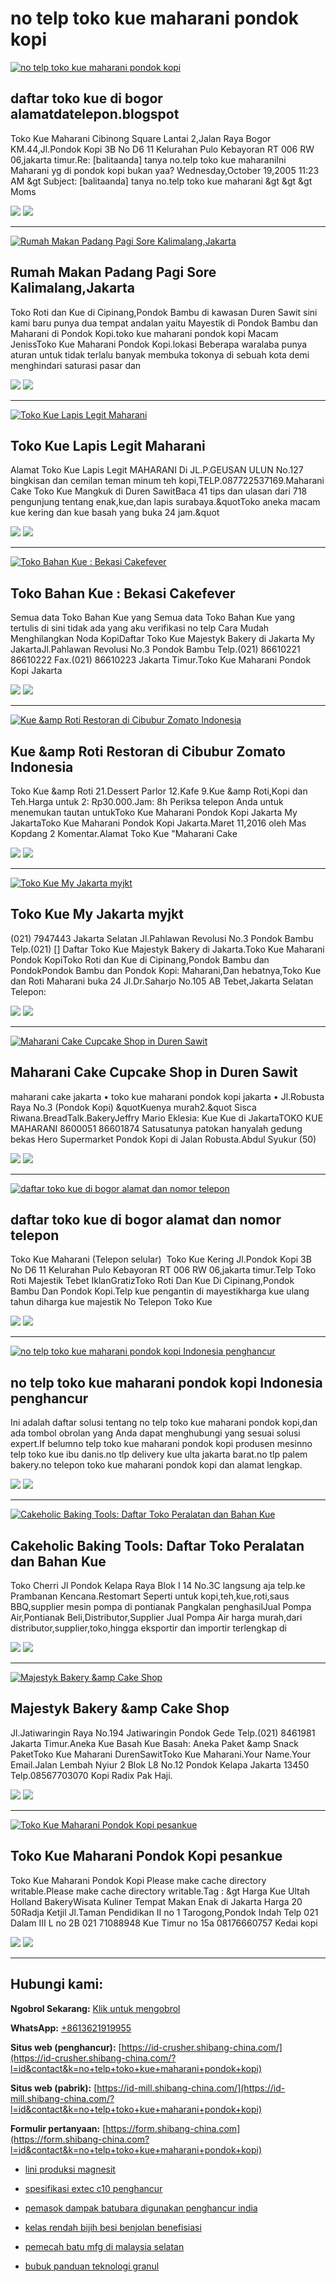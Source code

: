 # no telp toko kue maharani pondok kopi

<a href="https://swt.shibang-china.com/?l=id&img&k=no+telp+toko+kue+maharani+pondok+kopi" target="_blank">![no telp toko kue maharani pondok kopi](http://static.shibang-china.com/all-800x300/1306.jpg)</a>

## daftar toko kue di bogor alamatdatelepon.blogspot
Toko Kue Maharani Cibinong Square Lantai 2,Jalan Raya Bogor KM.44,Jl.Pondok Kopi 3B No D6 11 Kelurahan Pulo Kebayoran RT 006 RW 06,jakarta timur.Re: [balitaanda] tanya no.telp toko kue maharaniIni Maharani yg di pondok kopi bukan yaa? Wednesday,October 19,2005 11:23 AM &gt Subject: [balitaanda] tanya no.telp toko kue maharani &gt &gt &gt Moms


<a href="https://whatsapp.shibangsoft.com/WhatsApp.php" target="_blank" title="WhatsApp">![](http://static.shibang-china.com/icon/whatsapp.png)</a> <a href="https://swt.shibang-china.com/?l=id&icon&k=no+telp+toko+kue+maharani+pondok+kopi" target="_blank">![](http://static.shibang-china.com/icon/chat-id.png)</a>

---

<a href="https://swt.shibang-china.com/?l=id&img&k=no+telp+toko+kue+maharani+pondok+kopi" target="_blank">![Rumah Makan Padang Pagi Sore Kalimalang,Jakarta](http://static.shibang-china.com/all-800x300/1104.jpg)</a>

## Rumah Makan Padang Pagi Sore Kalimalang,Jakarta
Toko Roti dan Kue di Cipinang,Pondok Bambu di kawasan Duren Sawit sini kami baru punya dua tempat andalan yaitu Mayestik di Pondok Bambu dan Maharani di Pondok Kopi.toko kue maharani pondok kopi Macam JenissToko Kue Maharani Pondok Kopi.lokasi Beberapa waralaba punya aturan untuk tidak terlalu banyak membuka tokonya di sebuah kota demi menghindari saturasi pasar dan


<a href="https://whatsapp.shibangsoft.com/WhatsApp.php" target="_blank" title="WhatsApp">![](http://static.shibang-china.com/icon/whatsapp.png)</a> <a href="https://swt.shibang-china.com/?l=id&icon&k=no+telp+toko+kue+maharani+pondok+kopi" target="_blank">![](http://static.shibang-china.com/icon/chat-id.png)</a>

---

<a href="https://swt.shibang-china.com/?l=id&img&k=no+telp+toko+kue+maharani+pondok+kopi" target="_blank">![Toko Kue Lapis Legit Maharani](http://static.shibang-china.com/all-800x300/743.jpg)</a>

## Toko Kue Lapis Legit Maharani
Alamat Toko Kue Lapis Legit MAHARANI Di JL.P.GEUSAN ULUN No.127 bingkisan dan cemilan teman minum teh kopi,TELP.087722537169.Maharani Cake Toko Kue Mangkuk di Duren SawitBaca 41 tips dan ulasan dari 718 pengunjung tentang enak,kue,dan lapis surabaya.&quotToko aneka macam kue kering dan kue basah yang buka 24 jam.&quot


<a href="https://whatsapp.shibangsoft.com/WhatsApp.php" target="_blank" title="WhatsApp">![](http://static.shibang-china.com/icon/whatsapp.png)</a> <a href="https://swt.shibang-china.com/?l=id&icon&k=no+telp+toko+kue+maharani+pondok+kopi" target="_blank">![](http://static.shibang-china.com/icon/chat-id.png)</a>

---

<a href="https://swt.shibang-china.com/?l=id&img&k=no+telp+toko+kue+maharani+pondok+kopi" target="_blank">![Toko Bahan Kue : Bekasi Cakefever](http://static.shibang-china.com/all-800x300/480.jpg)</a>

## Toko Bahan Kue : Bekasi Cakefever
Semua data Toko Bahan Kue yang Semua data Toko Bahan Kue yang tertulis di sini tidak ada yang aku verifikasi no telp Cara Mudah Menghilangkan Noda KopiDaftar Toko Kue Majestyk Bakery di Jakarta My JakartaJl.Pahlawan Revolusi No.3 Pondok Bambu Telp.(021) 86610221 86610222 Fax.(021) 86610223 Jakarta Timur.Toko Kue Maharani Pondok Kopi Jakarta


<a href="https://whatsapp.shibangsoft.com/WhatsApp.php" target="_blank" title="WhatsApp">![](http://static.shibang-china.com/icon/whatsapp.png)</a> <a href="https://swt.shibang-china.com/?l=id&icon&k=no+telp+toko+kue+maharani+pondok+kopi" target="_blank">![](http://static.shibang-china.com/icon/chat-id.png)</a>

---

<a href="https://swt.shibang-china.com/?l=id&img&k=no+telp+toko+kue+maharani+pondok+kopi" target="_blank">![Kue &amp Roti Restoran di Cibubur Zomato Indonesia](http://static.shibang-china.com/all-800x300/524.jpg)</a>

## Kue &amp Roti Restoran di Cibubur Zomato Indonesia
Toko Kue &amp Roti 21.Dessert Parlor 12.Kafe 9.Kue &amp Roti,Kopi dan Teh.Harga untuk 2: Rp30.000.Jam: 8h Periksa telepon Anda untuk menemukan tautan untukToko Kue Maharani Pondok Kopi Jakarta My JakartaToko Kue Maharani Pondok Kopi Jakarta.Maret 11,2016 oleh Mas Kopdang 2 Komentar.Alamat Toko Kue "Maharani Cake


<a href="https://whatsapp.shibangsoft.com/WhatsApp.php" target="_blank" title="WhatsApp">![](http://static.shibang-china.com/icon/whatsapp.png)</a> <a href="https://swt.shibang-china.com/?l=id&icon&k=no+telp+toko+kue+maharani+pondok+kopi" target="_blank">![](http://static.shibang-china.com/icon/chat-id.png)</a>

---

<a href="https://swt.shibang-china.com/?l=id&img&k=no+telp+toko+kue+maharani+pondok+kopi" target="_blank">![Toko Kue My Jakarta myjkt](http://static.shibang-china.com/all-800x300/1392.jpg)</a>

## Toko Kue My Jakarta myjkt
(021) 7947443 Jakarta Selatan Jl.Pahlawan Revolusi No.3 Pondok Bambu Telp.(021) [] Daftar Toko Kue Majestyk Bakery di Jakarta.Toko Kue Maharani Pondok KopiToko Roti dan Kue di Cipinang,Pondok Bambu dan PondokPondok Bambu dan Pondok Kopi: Maharani,Dan hebatnya,Toko Kue dan Roti Maharani buka 24 Jl.Dr.Saharjo No.105 AB Tebet,Jakarta Selatan Telepon:


<a href="https://whatsapp.shibangsoft.com/WhatsApp.php" target="_blank" title="WhatsApp">![](http://static.shibang-china.com/icon/whatsapp.png)</a> <a href="https://swt.shibang-china.com/?l=id&icon&k=no+telp+toko+kue+maharani+pondok+kopi" target="_blank">![](http://static.shibang-china.com/icon/chat-id.png)</a>

---

<a href="https://swt.shibang-china.com/?l=id&img&k=no+telp+toko+kue+maharani+pondok+kopi" target="_blank">![Maharani Cake Cupcake Shop in Duren Sawit](http://static.shibang-china.com/all-800x300/728.jpg)</a>

## Maharani Cake Cupcake Shop in Duren Sawit
maharani cake jakarta • toko kue maharani pondok kopi jakarta • Jl.Robusta Raya No.3 (Pondok Kopi) &quotKuenya murah2.&quot Sisca Riwana.BreadTalk.BakeryJeffry Mario Eklesia: Kue Kue di JakartaTOKO KUE MAHARANI 8600051 86601874 Satusatunya patokan hanyalah gedung bekas Hero Supermarket Pondok Kopi di Jalan Robusta.Abdul Syukur (50)


<a href="https://whatsapp.shibangsoft.com/WhatsApp.php" target="_blank" title="WhatsApp">![](http://static.shibang-china.com/icon/whatsapp.png)</a> <a href="https://swt.shibang-china.com/?l=id&icon&k=no+telp+toko+kue+maharani+pondok+kopi" target="_blank">![](http://static.shibang-china.com/icon/chat-id.png)</a>

---

<a href="https://swt.shibang-china.com/?l=id&img&k=no+telp+toko+kue+maharani+pondok+kopi" target="_blank">![daftar toko kue di bogor alamat dan nomor telepon](http://static.shibang-china.com/all-800x300/833.jpg)</a>

## daftar toko kue di bogor alamat dan nomor telepon
Toko Kue Maharani (Telepon selular) ‎ Toko Kue Kering Jl.Pondok Kopi 3B No D6 11 Kelurahan Pulo Kebayoran RT 006 RW 06,jakarta timur.Telp Toko Roti Majestik Tebet IklanGratizToko Roti Dan Kue Di Cipinang,Pondok Bambu Dan Pondok Kopi.Telp kue pengantin di mayestikharga kue ulang tahun diharga kue majestik No Telepon Toko Kue


<a href="https://whatsapp.shibangsoft.com/WhatsApp.php" target="_blank" title="WhatsApp">![](http://static.shibang-china.com/icon/whatsapp.png)</a> <a href="https://swt.shibang-china.com/?l=id&icon&k=no+telp+toko+kue+maharani+pondok+kopi" target="_blank">![](http://static.shibang-china.com/icon/chat-id.png)</a>

---

<a href="https://swt.shibang-china.com/?l=id&img&k=no+telp+toko+kue+maharani+pondok+kopi" target="_blank">![no telp toko kue maharani pondok kopi Indonesia penghancur](http://static.shibang-china.com/all-800x300/1238.jpg)</a>

## no telp toko kue maharani pondok kopi Indonesia penghancur
Ini adalah daftar solusi tentang no telp toko kue maharani pondok kopi,dan ada tombol obrolan yang Anda dapat menghubungi yang sesuai solusi expert.If belumno telp toko kue maharani pondok kopi produsen mesinno telp toko kue ibu danis.no tlp delivery kue ulta jakarta barat.no tlp palem bakery.no telepon toko kue maharani pondok kopi dan alamat lengkap.


<a href="https://whatsapp.shibangsoft.com/WhatsApp.php" target="_blank" title="WhatsApp">![](http://static.shibang-china.com/icon/whatsapp.png)</a> <a href="https://swt.shibang-china.com/?l=id&icon&k=no+telp+toko+kue+maharani+pondok+kopi" target="_blank">![](http://static.shibang-china.com/icon/chat-id.png)</a>

---

<a href="https://swt.shibang-china.com/?l=id&img&k=no+telp+toko+kue+maharani+pondok+kopi" target="_blank">![Cakeholic Baking Tools: Daftar Toko Peralatan dan Bahan Kue](http://static.shibang-china.com/all-800x300/1231.jpg)</a>

## Cakeholic Baking Tools: Daftar Toko Peralatan dan Bahan Kue
Toko Cherri Jl Pondok Kelapa Raya Blok I 14 No.3C langsung aja telp.ke Prambanan Kencana.Restomart Seperti untuk kopi,teh,kue,roti,saus BBQ,supplier mesin pompa di pontianak Pangkalan penghasilJual Pompa Air,Pontianak Beli,Distributor,Supplier Jual Pompa Air harga murah,dari distributor,supplier,toko,hingga eksportir dan importir terlengkap di


<a href="https://whatsapp.shibangsoft.com/WhatsApp.php" target="_blank" title="WhatsApp">![](http://static.shibang-china.com/icon/whatsapp.png)</a> <a href="https://swt.shibang-china.com/?l=id&icon&k=no+telp+toko+kue+maharani+pondok+kopi" target="_blank">![](http://static.shibang-china.com/icon/chat-id.png)</a>

---

<a href="https://swt.shibang-china.com/?l=id&img&k=no+telp+toko+kue+maharani+pondok+kopi" target="_blank">![Majestyk Bakery &amp Cake Shop](http://static.shibang-china.com/all-800x300/1243.jpg)</a>

## Majestyk Bakery &amp Cake Shop
Jl.Jatiwaringin Raya No.194 Jatiwaringin Pondok Gede Telp.(021) 8461981 Jakarta Timur.Aneka Kue Basah Kue Basah: Aneka Paket &amp Snack PaketToko Kue Maharani DurenSawitToko Kue Maharani.Your Name.Your Email.Jalan Lembah Nyiur 2 Blok L8 No.12 Pondok Kelapa Jakarta 13450 Telp.08567703070 Kopi Radix Pak Haji.


<a href="https://whatsapp.shibangsoft.com/WhatsApp.php" target="_blank" title="WhatsApp">![](http://static.shibang-china.com/icon/whatsapp.png)</a> <a href="https://swt.shibang-china.com/?l=id&icon&k=no+telp+toko+kue+maharani+pondok+kopi" target="_blank">![](http://static.shibang-china.com/icon/chat-id.png)</a>

---

<a href="https://swt.shibang-china.com/?l=id&img&k=no+telp+toko+kue+maharani+pondok+kopi" target="_blank">![Toko Kue Maharani Pondok Kopi pesankue](http://static.shibang-china.com/all-800x300/930.jpg)</a>

## Toko Kue Maharani Pondok Kopi pesankue
Toko Kue Maharani Pondok Kopi Please make cache directory writable.Please make cache directory writable.Tag : &gt Harga Kue Ultah Holland BakeryWisata Kuliner Tempat Makan Enak di Jakarta Harga 20 50Radja Ketjil Jl.Taman Pendidikan II no 1 Tarogong,Pondok Indah Telp 021 Dalam III L no 2B 021 71088948 Kue Timur no 15a 08176660757 Kedai kopi


<a href="https://whatsapp.shibangsoft.com/WhatsApp.php" target="_blank" title="WhatsApp">![](http://static.shibang-china.com/icon/whatsapp.png)</a> <a href="https://swt.shibang-china.com/?l=id&icon&k=no+telp+toko+kue+maharani+pondok+kopi" target="_blank">![](http://static.shibang-china.com/icon/chat-id.png)</a>

---
## Hubungi kami:

**Ngobrol Sekarang:** [Klik untuk mengobrol](https://swt.shibang-china.com?l=id&contact&k=no+telp+toko+kue+maharani+pondok+kopi)

**WhatsApp:**  [+8613621919955](https://whatsapp.shibangsoft.com/WhatsApp.php)

**Situs web (penghancur):** [https://id-crusher.shibang-china.com/](https://id-crusher.shibang-china.com/?l=id&contact&k=no+telp+toko+kue+maharani+pondok+kopi)

**Situs web (pabrik):** [https://id-mill.shibang-china.com/](https://id-mill.shibang-china.com/?l=id&contact&k=no+telp+toko+kue+maharani+pondok+kopi)

**Formulir pertanyaan:** [https://form.shibang-china.com](https://form.shibang-china.com?l=id&contact&k=no+telp+toko+kue+maharani+pondok+kopi)

* [lini produksi magnesit](../46/lini%20produksi%20magnesit.md)

* [spesifikasi extec c10 penghancur](../43/spesifikasi%20extec%20c10%20penghancur.md)

* [pemasok dampak batubara digunakan penghancur india](../43/pemasok%20dampak%20batubara%20digunakan%20penghancur%20india.md)

* [kelas rendah bijih besi benjolan benefisiasi](../47/kelas%20rendah%20bijih%20besi%20benjolan%20benefisiasi.md)

* [pemecah batu mfg di malaysia selatan](../49/pemecah%20batu%20mfg%20di%20malaysia%20selatan.md)

* [bubuk panduan teknologi granul](../44/bubuk%20panduan%20teknologi%20granul.md)